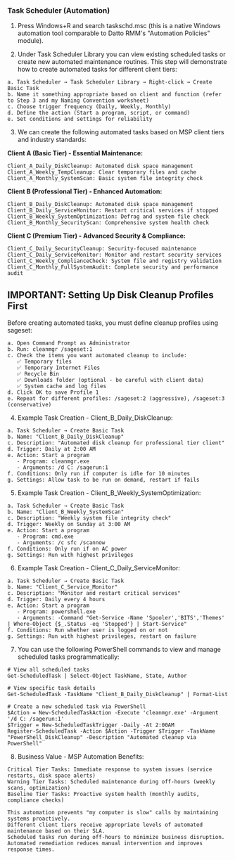 ### Task Scheduler (Automation)
1. Press Windows+R and search taskschd.msc (this is a native Windows automation tool comparable to Datto RMM's "Automation Policies" module).

2. Under Task Scheduler Library you can view existing scheduled tasks or create new automated maintenance routines. This step will demonstrate how to create automated tasks for different client tiers:

```
a. Task Scheduler → Task Scheduler Library → Right-click → Create Basic Task
b. Name it something appropriate based on client and function (refer to Step 3 and my Naming Convention worksheet)
c. Choose trigger frequency (Daily, Weekly, Monthly)
d. Define the action (Start a program, script, or command)
e. Set conditions and settings for reliability
```

3. We can create the following automated tasks based on MSP client tiers and industry standards:

**Client A (Basic Tier) - Essential Maintenance:**
```
Client_A_Daily_DiskCleanup: Automated disk space management
Client_A_Weekly_TempCleanup: Clear temporary files and cache
Client_A_Monthly_SystemScan: Basic system file integrity check
```

**Client B (Professional Tier) - Enhanced Automation:**
```
Client_B_Daily_DiskCleanup: Automated disk space management
Client_B_Daily_ServiceMonitor: Restart critical services if stopped
Client_B_Weekly_SystemOptimization: Defrag and system file check
Client_B_Monthly_SecurityScan: Comprehensive system health check
```

**Client C (Premium Tier) - Advanced Security & Compliance:**
```
Client_C_Daily_SecurityCleanup: Security-focused maintenance
Client_C_Daily_ServiceMonitor: Monitor and restart security services
Client_C_Weekly_ComplianceCheck: System file and registry validation
Client_C_Monthly_FullSystemAudit: Complete security and performance audit
```

## **IMPORTANT: Setting Up Disk Cleanup Profiles First**
Before creating automated tasks, you must define cleanup profiles using sageset:

```
a. Open Command Prompt as Administrator
b. Run: cleanmgr /sageset:1
c. Check the items you want automated cleanup to include:
   ✅ Temporary files
   ✅ Temporary Internet Files  
   ✅ Recycle Bin
   ✅ Downloads folder (optional - be careful with client data)
   ✅ System cache and log files
d. Click OK to save Profile 1
e. Repeat for different profiles: /sageset:2 (aggressive), /sageset:3 (conservative)
```

4. Example Task Creation - Client_B_Daily_DiskCleanup:
```
a. Task Scheduler → Create Basic Task
b. Name: "Client_B_Daily_DiskCleanup"
c. Description: "Automated disk cleanup for professional tier client"
d. Trigger: Daily at 2:00 AM
e. Action: Start a program
   - Program: cleanmgr.exe
   - Arguments: /d C: /sagerun:1
f. Conditions: Only run if computer is idle for 10 minutes
g. Settings: Allow task to be run on demand, restart if fails
```

5. Example Task Creation - Client_B_Weekly_SystemOptimization:
```
a. Task Scheduler → Create Basic Task
b. Name: "Client_B_Weekly_SystemScan"
c. Description: "Weekly system file integrity check"
d. Trigger: Weekly on Sunday at 3:00 AM
e. Action: Start a program
   - Program: cmd.exe
   - Arguments: /c sfc /scannow
f. Conditions: Only run if on AC power
g. Settings: Run with highest privileges
```

6. Example Task Creation - Client_C_Daily_ServiceMonitor:
```
a. Task Scheduler → Create Basic Task
b. Name: "Client_C_Service_Monitor"
c. Description: "Monitor and restart critical services"
d. Trigger: Daily every 4 hours
e. Action: Start a program
   - Program: powershell.exe
   - Arguments: -Command "Get-Service -Name 'Spooler','BITS','Themes' | Where-Object {$_.Status -eq 'Stopped'} | Start-Service"
f. Conditions: Run whether user is logged on or not
g. Settings: Run with highest privileges, restart on failure
```

7. You can use the following PowerShell commands to view and manage scheduled tasks programmatically:
```
# View all scheduled tasks
Get-ScheduledTask | Select-Object TaskName, State, Author

# View specific task details
Get-ScheduledTask -TaskName "Client_B_Daily_DiskCleanup" | Format-List

# Create a new scheduled task via PowerShell
$Action = New-ScheduledTaskAction -Execute 'cleanmgr.exe' -Argument '/d C: /sagerun:1'
$Trigger = New-ScheduledTaskTrigger -Daily -At 2:00AM
Register-ScheduledTask -Action $Action -Trigger $Trigger -TaskName "PowerShell_DiskCleanup" -Description "Automated cleanup via PowerShell"
```

8. Business Value - MSP Automation Benefits:
```
Critical Tier Tasks: Immediate response to system issues (service restarts, disk space alerts)
Warning Tier Tasks: Scheduled maintenance during off-hours (weekly scans, optimization)
Baseline Tier Tasks: Proactive system health (monthly audits, compliance checks)

This automation prevents "my computer is slow" calls by maintaining systems proactively.
Different client tiers receive appropriate levels of automated maintenance based on their SLA.
Scheduled tasks run during off-hours to minimize business disruption.
Automated remediation reduces manual intervention and improves response times.
```
